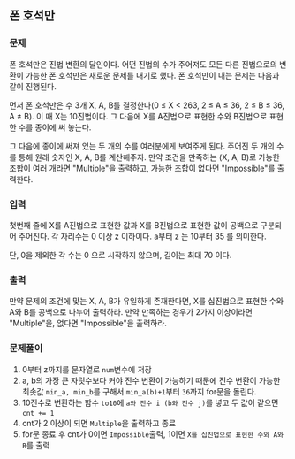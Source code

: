 ## 폰 호석만

### 문제
폰 호석만은 진법 변환의 달인이다. 어떤 진법의 수가 주어져도 모든 다른 진법으로의 변환이 가능한 폰 호석만은 새로운 문제를 내기로 했다. 폰 호석만이 내는 문제는 다음과 같이 진행된다.

먼저 폰 호석만은 수 3개 X, A, B를 결정한다(0 ≤ X < 263, 2 ≤ A ≤ 36, 2 ≤ B ≤ 36, A ≠ B). 이 때 X는 10진법이다. 그 다음에 X를 A진법으로 표현한 수와 B진법으로 표현한 수를 종이에 써 놓는다.

그 다음에 종이에 써져 있는 두 개의 수를 여러분에게 보여주게 된다. 주어진 두 개의 수를 통해 원래 숫자인 X, A, B를 계산해주자. 만약 조건을 만족하는 (X, A, B)로 가능한 조합이 여러 개라면 "Multiple"을 출력하고, 가능한 조합이 없다면 "Impossible"를 출력한다.

### 입력
첫번째 줄에 X를 A진법으로 표현한 값과 X를 B진법으로 표현한 값이 공백으로 구분되어 주어진다. 각 자리수는 0 이상 z 이하이다. a부터 z 는 10부터 35 를 의미한다.

단, 0을 제외한 각 수는 0 으로 시작하지 않으며, 길이는 최대 70 이다.

### 출력
만약 문제의 조건에 맞는 X, A, B가 유일하게 존재한다면, X를 십진법으로 표현한 수와 A와 B를 공백으로 나누어 출력하라. 만약 만족하는 경우가 2가지 이상이라면 "Multiple"을, 없다면 "Impossible"을 출력하라.

### 문제풀이
1. 0부터 z까지를 문자열로 ```num```변수에 저장
2. a, b의 가장 큰 자릿수보다 커야 진수 변환이 가능하기 때문에 진수 변환이 가능한 최솟값 ```min_a, min_b```를 구해서 ```min_a(b)+1```부터 ```36```까지 for문을 돌린다.
3. 10진수로 변환하는 함수 ```to10```에 ```a와 진수 i (b와 진수 j)```를 넣고 두 값이 같으면 ```cnt += 1```
4. cnt가 2 이상이 되면 ```Multiple```을 출력하고 종료
5. for문 종료 후 cnt가 0이면 ```Impossible```출력, 1이면 ```X를 십진법으로 표현한 수와 A와 B```를 출력